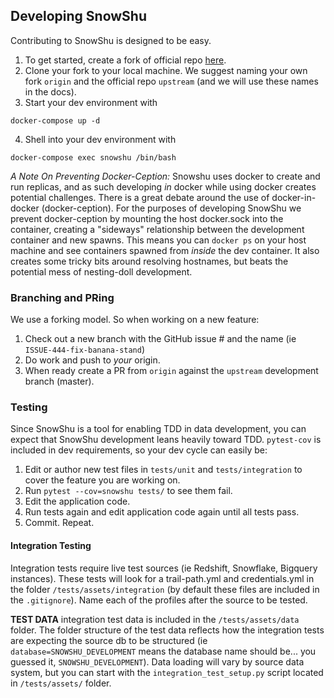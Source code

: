 ## Developing SnowShu

Contributing to SnowShu is designed to be easy. 

1. To get started, create a fork of official repo [here](url_needed).
2. Clone your fork to your local machine. We suggest naming your own fork `origin` and the official repo `upstream` (and we will use these names in the docs).
3. Start your dev environment with 
```
docker-compose up -d
```
4. Shell into your dev environment with 
```
docker-compose exec snowshu /bin/bash
```
*A Note On Preventing Docker-Ception:* Snowshu uses docker to create and run replicas, and as such developing _in_ docker while using docker creates potential challenges. There is a great debate around the use of docker-in-docker (docker-ception). For the purposes of developing SnowShu we prevent docker-ception by mounting the host docker.sock into the container, creating a "sideways" relationship between the development container and new spawns. This means you can `docker ps` on your host machine and see containers spawned from _inside_ the dev container. It also creates some tricky bits around resolving hostnames, but beats the potential mess of nesting-doll development.

### Branching and PRing
We use a forking model. So when working on a new feature:
1. Check out a new branch with the GitHub issue # and the name (ie `ISSUE-444-fix-banana-stand`)
2. Do work and push to _your_ origin. 
3. When ready create a PR from `origin` against the `upstream` development branch (master).  

### Testing

Since SnowShu is a tool for enabling TDD in data development, you can expect that SnowShu development leans heavily toward TDD. `pytest-cov` is included in dev requirements, so your dev cycle can easily be:
1. Edit or author new test files in `tests/unit` and `tests/integration` to cover the feature you are working on.
2. Run `pytest --cov=snowshu tests/` to see them fail.
3. Edit the application code.
4. Run tests again and edit application code again until all tests pass.
5. Commit. Repeat.  

#### Integration Testing
Integration tests require live test sources (ie Redshift, Snowflake, Bigquery instances). These tests will look for a trail-path.yml and credentials.yml in the folder `/tests/assets/integration` (by default these files are included in the `.gitignore`). Name each of the profiles after the source to be tested.

**TEST DATA** 
integration test data is included in the `/tests/assets/data` folder. The folder structure of the test data reflects how the integration tests are expecting the source db to be structured (ie `database=SNOWSHU_DEVELOPMENT` means the database name should be... you guessed it, `SNOWSHU_DEVELOPMENT`). Data loading will vary by source data system, but you can start with the `integration_test_setup.py` script located in `/tests/assets/` folder. 
